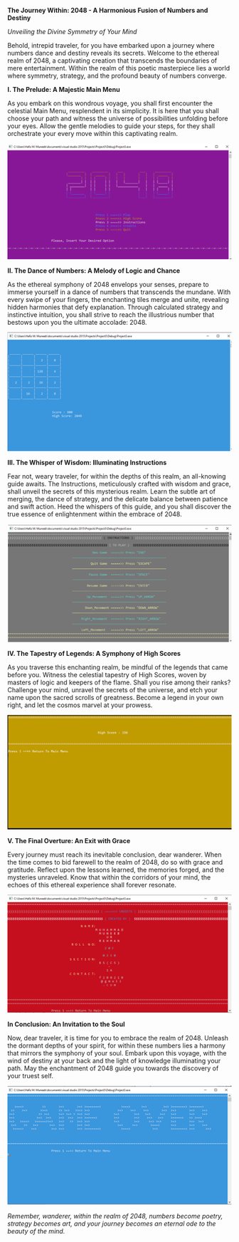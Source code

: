 **The Journey Within: 2048 - A Harmonious Fusion of Numbers and Destiny**

*Unveiling the Divine Symmetry of Your Mind*

Behold, intrepid traveler, for you have embarked upon a journey where numbers dance and destiny reveals its secrets. Welcome to the ethereal realm of 2048, a captivating creation that transcends the boundaries of mere entertainment. Within the realm of this poetic masterpiece lies a world where symmetry, strategy, and the profound beauty of numbers converge.



**I. The Prelude: A Majestic Main Menu**

As you embark on this wondrous voyage, you shall first encounter the celestial Main Menu, resplendent in its simplicity. It is here that you shall choose your path and witness the universe of possibilities unfolding before your eyes. Allow the gentle melodies to guide your steps, for they shall orchestrate your every move within this captivating realm.

![Screenshot](./Screenshots/MainMenu.png)

**II. The Dance of Numbers: A Melody of Logic and Chance**

As the ethereal symphony of 2048 envelops your senses, prepare to immerse yourself in a dance of numbers that transcends the mundane. With every swipe of your fingers, the enchanting tiles merge and unite, revealing hidden harmonies that defy explanation. Through calculated strategy and instinctive intuition, you shall strive to reach the illustrious number that bestows upon you the ultimate accolade: 2048.

![Screenshot](./Screenshots/GamePage.png)

**III. The Whisper of Wisdom: Illuminating Instructions**

Fear not, weary traveler, for within the depths of this realm, an all-knowing guide awaits. The Instructions, meticulously crafted with wisdom and grace, shall unveil the secrets of this mysterious realm. Learn the subtle art of merging, the dance of strategy, and the delicate balance between patience and swift action. Heed the whispers of this guide, and you shall discover the true essence of enlightenment within the embrace of 2048.

![Screenshot](./Screenshots/InstructionPage.png)

**IV. The Tapestry of Legends: A Symphony of High Scores**

As you traverse this enchanting realm, be mindful of the legends that came before you. Witness the celestial tapestry of High Scores, woven by masters of logic and keepers of the flame. Shall you rise among their ranks? Challenge your mind, unravel the secrets of the universe, and etch your name upon the sacred scrolls of greatness. Become a legend in your own right, and let the cosmos marvel at your prowess.

![Screenshot](./Screenshots/ScorePage.png)

**V. The Final Overture: An Exit with Grace**

Every journey must reach its inevitable conclusion, dear wanderer. When the time comes to bid farewell to the realm of 2048, do so with grace and gratitude. Reflect upon the lessons learned, the memories forged, and the mysteries unraveled. Know that within the corridors of your mind, the echoes of this ethereal experience shall forever resonate.

![Screenshot](./Screenshots/CreditsPage.png)

**In Conclusion: An Invitation to the Soul**

Now, dear traveler, it is time for you to embrace the realm of 2048. Unleash the dormant depths of your spirit, for within these numbers lies a harmony that mirrors the symphony of your soul. Embark upon this voyage, with the wind of destiny at your back and the light of knowledge illuminating your path. May the enchantment of 2048 guide you towards the discovery of your truest self.

![Screenshot](./Screenshots/GameOver.png)

*Remember, wanderer, within the realm of 2048, numbers become poetry, strategy becomes art, and your journey becomes an eternal ode to the beauty of the mind.*
